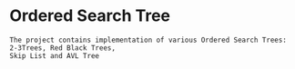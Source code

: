 # Ordered Search Tree
	The project contains implementation of various Ordered Search Trees: 2-3Trees, Red Black Trees, 
	Skip List and AVL Tree
